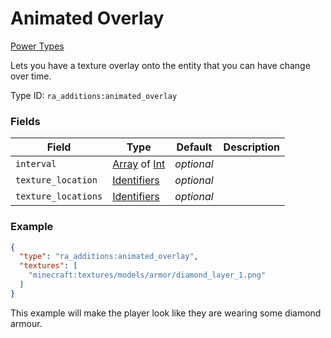 # Animated Overlay
[Power Types](../power_types.md)

Lets you have a texture overlay onto the entity that you can have change over time.

Type ID: `ra_additions:animated_overlay`
### Fields
 | Field | Type | Default | Description | 
|---|---|---|---|
 | `interval` | [Array](../data_types/array.md) of [Int](../data_types/int.md) | _optional_ |  | 
 | `texture_location` | [Identifiers](../data_types/identifiers.md) | _optional_ |  | 
 | `texture_locations` | [Identifiers](../data_types/identifiers.md) | _optional_ |  | 

### Example
```json
{
  "type": "ra_additions:animated_overlay",
  "textures": [
    "minecraft:textures/models/armor/diamond_layer_1.png"
  ]
}
```
This example will make the player look like they are wearing some diamond armour.
